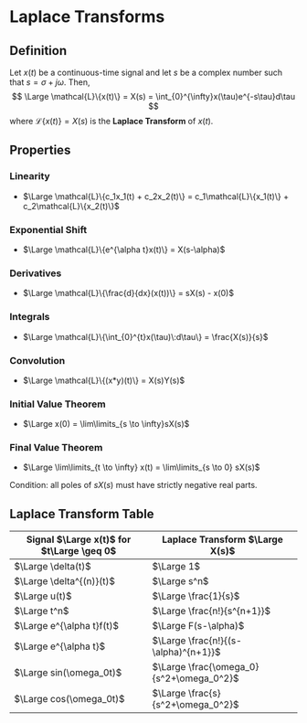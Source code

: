 # Laplace Transforms

## Definition

Let $x(t)$ be a continuous-time signal and let $s$ be a complex number such that $s = \sigma + j\omega$. Then,
$$
\Large \mathcal{L}\{x(t)\} = X(s) = \int_{0}^{\infty}x(\tau)e^{-s\tau}d\tau
$$
where $\mathcal{L}\{x(t)\} = X(s)$ is the **Laplace Transform** of $x(t)$.

## Properties

### Linearity

- $\Large \mathcal{L}\{c_1x_1(t) + c_2x_2(t)\} = c_1\mathcal{L}\{x_1(t)\} + c_2\mathcal{L}\{x_2(t)\}$

### Exponential Shift

- $\Large \mathcal{L}\{e^{\alpha t}x(t)\} = X(s-\alpha)$

### Derivatives

- $\Large \mathcal{L}\{\frac{d}{dx}(x(t))\} = sX(s) - x(0)$

### Integrals

- $\Large \mathcal{L}\{\int_{0}^{t}x(\tau)\:d\tau\} = \frac{X(s)}{s}$

### Convolution

- $\Large \mathcal{L}\{(x*y)(t)\} = X(s)Y(s)$

### Initial Value Theorem

- $\Large x(0) = \lim\limits_{s \to \infty}sX(s)$

### Final Value Theorem

- $\Large \lim\limits_{t \to \infty} x(t) = \lim\limits_{s \to 0} sX(s)$

Condition: all poles of $sX(s)$ must have strictly negative real parts.

## Laplace Transform Table

Signal $\Large x(t)$ for $t\Large \geq 0$ | Laplace Transform $\Large X(s)$ 
---|---
$\Large \delta(t)$ | $\Large 1$ 
$\Large \delta^{(n)}(t)$ | $\Large s^n$ 
$\Large u(t)$ | $\Large \frac{1}{s}$ 
$\Large t^n$ | $\Large \frac{n!}{s^{n+1}}$ 
$\Large e^{\alpha t}f(t)$ | $\Large F(s-\alpha)$ 
$\Large e^{\alpha t}$  | $\Large \frac{n!}{(s-\alpha)^{n+1}}$ 
$\Large sin(\omega_0t)$ | $\Large \frac{\omega_0}{s^2+\omega_0^2}$ 
$\Large cos(\omega_0t)$ | $\Large \frac{s}{s^2+\omega_0^2}$ 

